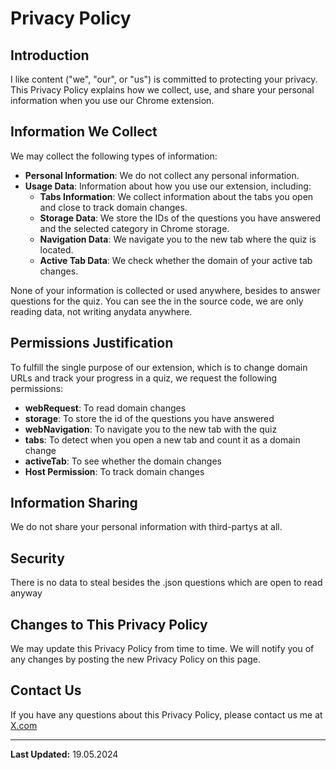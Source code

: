 # Privacy Policy

## Introduction
I like content ("we", "our", or "us") is committed to protecting your privacy. This Privacy Policy explains how we collect, use, and share your personal information when you use our Chrome extension.

## Information We Collect
We may collect the following types of information:

- **Personal Information**: We do not collect any personal information.
- **Usage Data**: Information about how you use our extension, including:
  - **Tabs Information**: We collect information about the tabs you open and close to track domain changes.
  - **Storage Data**: We store the IDs of the questions you have answered and the selected category in Chrome storage.
  - **Navigation Data**: We navigate you to the new tab where the quiz is located.
  - **Active Tab Data**: We check whether the domain of your active tab changes.
  
None of your information is collected or used anywhere, besides to answer questions for the quiz. You can see the in the source code, we are only reading data, not writing anydata anywhere.

## Permissions Justification
To fulfill the single purpose of our extension, which is to change domain URLs and track your progress in a quiz, we request the following permissions:
- **webRequest**: To read domain changes
- **storage**: To store the id of the questions you have answered
- **webNavigation**: To navigate you to the new tab with the quiz
- **tabs**: To detect when you open a new tab and count it as a domain change
- **activeTab**: To see whether the domain changes
- **Host Permission**: To track domain changes

## Information Sharing
We do not share your personal information with third-partys at all.

## Security
There is no data to steal besides the .json questions which are open to read anyway

## Changes to This Privacy Policy
We may update this Privacy Policy from time to time. We will notify you of any changes by posting the new Privacy Policy on this page.

## Contact Us
If you have any questions about this Privacy Policy, please contact us me at [X.com](https://x.com/llo7d)

---

**Last Updated:** 19.05.2024
